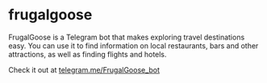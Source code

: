 # frugalgoose

FrugalGoose is a Telegram bot that makes exploring travel destinations easy. You can use it to find information on local restaurants, bars and other attractions, as well as finding flights and hotels.

Check it out at [telegram.me/FrugalGoose_bot](telegram.me/frugalgoose_bot)
